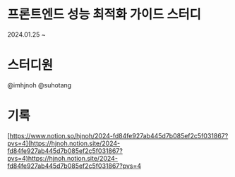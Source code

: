 # 프론트엔드 성능 최적화 가이드 스터디
2024.01.25 ~

# 스터디원
@imhjnoh
@suhotang

# 기록
[https://www.notion.so/hjnoh/2024-fd84fe927ab445d7b085ef2c5f031867?pvs=4](https://hjnoh.notion.site/2024-fd84fe927ab445d7b085ef2c5f031867?pvs=4)https://hjnoh.notion.site/2024-fd84fe927ab445d7b085ef2c5f031867?pvs=4


